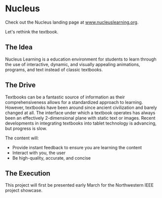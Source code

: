 # Nucleus
Check out the Nucleus landing page at www.nucleuslearning.org.

Let's rethink the textbook.

## The Idea
Nucleus Learning is a education environment for students to learn through the use of interactive, dynamic, and visually appealing animations, programs, and text instead of classic textbooks.

## The Drive
Textbooks can be a fantastic source of information as their comprehensiveness allows for a standardized approach to learning. However, textbooks have been around since ancient civilization and barely changed at all. The interface under which a textbook operates has always been an effectively 2-dimensional plane with static text or images. Recent developments in integrating textbooks into tablet technology is advancing, but progress is slow.

The content will:
* Provide instant feedback to ensure you are learning the content
* Interact with you, the user
* Be high-quality, accurate, and concise

## The Execution
This project will first be presented early March for the Northwestern IEEE project showcase.
